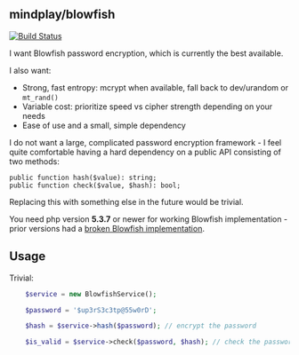 mindplay/blowfish
-----------------

[![Build Status](https://travis-ci.org/mindplay-dk/blowfish.svg?branch=master)](https://travis-ci.org/mindplay-dk/blowfish)

I want Blowfish password encryption, which is currently the best available.

I also want:

 * Strong, fast entropy: mcrypt when available, fall back to dev/urandom or `mt_rand()`
 * Variable cost: prioritize speed vs cipher strength depending on your needs
 * Ease of use and a small, simple dependency

I do not want a large, complicated password encryption framework - I feel quite
comfortable having a hard dependency on a public API consisting of two methods:

    public function hash($value): string;
    public function check($value, $hash): bool;

Replacing this with something else in the future would be trivial.

You need php version **5.3.7** or newer for working Blowfish implementation - prior
versions had a [broken Blowfish implementation](https://cve.mitre.org/cgi-bin/cvename.cgi?name=CVE-2011-2483).


Usage
-----

Trivial:

```PHP
    $service = new BlowfishService();

    $password = '$up3rS3c3tp@55w0rD';

    $hash = $service->hash($password); // encrypt the password

    $is_valid = $service->check($password, $hash); // check the password
```
